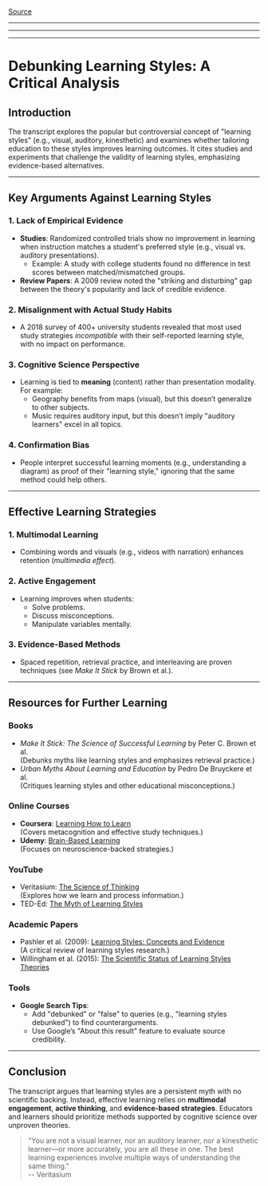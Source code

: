 [Source](https://youtu.be/rhgwIhB58PA?feature=shared)

---

---

---
# Debunking Learning Styles: A Critical Analysis

## Introduction
The transcript explores the popular but controversial concept of "learning styles" (e.g., visual, auditory, kinesthetic) and examines whether tailoring education to these styles improves learning outcomes. It cites studies and experiments that challenge the validity of learning styles, emphasizing evidence-based alternatives.

---

## Key Arguments Against Learning Styles

### 1. **Lack of Empirical Evidence**
   - **Studies**: Randomized controlled trials show no improvement in learning when instruction matches a student's preferred style (e.g., visual vs. auditory presentations).
     - Example: A study with college students found no difference in test scores between matched/mismatched groups.
   - **Review Papers**: A 2009 review noted the "striking and disturbing" gap between the theory's popularity and lack of credible evidence.

### 2. **Misalignment with Actual Study Habits**
   - A 2018 survey of 400+ university students revealed that most used study strategies *incompatible* with their self-reported learning style, with no impact on performance.

### 3. **Cognitive Science Perspective**
   - Learning is tied to **meaning** (content) rather than presentation modality. For example:
     - Geography benefits from maps (visual), but this doesn’t generalize to other subjects.
     - Music requires auditory input, but this doesn’t imply "auditory learners" excel in all topics.

### 4. **Confirmation Bias**
   - People interpret successful learning moments (e.g., understanding a diagram) as proof of their "learning style," ignoring that the same method could help others.

---

## Effective Learning Strategies
### 1. **Multimodal Learning**
   - Combining words and visuals (e.g., videos with narration) enhances retention (*multimedia effect*).

### 2. **Active Engagement**
   - Learning improves when students:
     - Solve problems.
     - Discuss misconceptions.
     - Manipulate variables mentally.

### 3. **Evidence-Based Methods**
   - Spaced repetition, retrieval practice, and interleaving are proven techniques (see *Make It Stick* by Brown et al.).

---

## Resources for Further Learning
### Books
- *Make It Stick: The Science of Successful Learning* by Peter C. Brown et al.  
  (Debunks myths like learning styles and emphasizes retrieval practice.)
- *Urban Myths About Learning and Education* by Pedro De Bruyckere et al.  
  (Critiques learning styles and other educational misconceptions.)

### Online Courses
- **Coursera**: [Learning How to Learn](https://www.coursera.org/learn/learning-how-to-learn)  
  (Covers metacognition and effective study techniques.)
- **Udemy**: [Brain-Based Learning](https://www.udemy.com/course/brain-based-learning/)  
  (Focuses on neuroscience-backed strategies.)

### YouTube
- Veritasium: [The Science of Thinking](https://www.youtube.com/watch?v=UBVV8pch1dM)  
  (Explores how we learn and process information.)
- TED-Ed: [The Myth of Learning Styles](https://www.youtube.com/watch?v=rhgwIhB58PA)  

### Academic Papers
- Pashler et al. (2009): [Learning Styles: Concepts and Evidence](https://journals.sagepub.com/doi/10.1111/j.1539-6053.2009.01038.x)  
  (A critical review of learning styles research.)
- Willingham et al. (2015): [The Scientific Status of Learning Styles Theories](https://www.tandfonline.com/doi/full/10.1080/00461520.2015.1125122)  

### Tools
- **Google Search Tips**:  
  - Add "debunked" or "false" to queries (e.g., "learning styles debunked") to find counterarguments.
  - Use Google’s "About this result" feature to evaluate source credibility.

---

## Conclusion
The transcript argues that learning styles are a persistent myth with no scientific backing. Instead, effective learning relies on **multimodal engagement**, **active thinking**, and **evidence-based strategies**. Educators and learners should prioritize methods supported by cognitive science over unproven theories.

> "You are not a visual learner, nor an auditory learner, nor a kinesthetic learner—or more accurately, you are all these in one. The best learning experiences involve multiple ways of understanding the same thing."  
> -- Veritasium